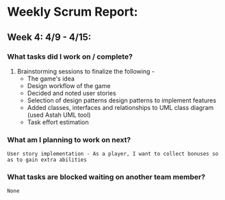 
# Weekly Scrum Report:

## Week 4: 4/9 - 4/15:
### What tasks did I work on / complete?

1. Brainstorming sessions to finalize the following - 
   - The game's idea
   - Design workflow of the game
   - Decided and noted user stories
   - Selection of design patterns design patterns to implement features 
   - Added classes, interfaces and relationships to UML class diagram (used Astah UML tool)
   - Task effort estimation
   

### What am I planning to work on next?
    User story implementation - As a player, I want to collect bonuses so as to gain extra abilities

### What tasks are blocked waiting on another team member?
    None
